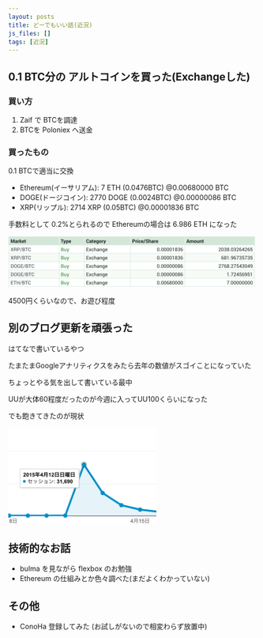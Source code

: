 ```yaml
---
layout: posts
title: どーでもいい話(近況)
js_files: []
tags: [近況]
---
```


## 0.1 BTC分の アルトコインを買った(Exchangeした)

### 買い方

1. Zaif で BTCを調達
2. BTCを Poloniex へ送金

### 買ったもの

0.1 BTCで適当に交換

* Ethereum(イーサリアム): 7 ETH (0.0476BTC) @0.00680000 BTC
* DOGE(ドージコイン): 2770 DOGE (0.0024BTC) @0.00000086 BTC
* XRP(リップル): 2714 XRP (0.05BTC) @0.00001836 BTC

手数料として 0.2%とられるので Ethereumの場合は 6.986 ETH になった

<img src="/assets/images/20160207/20160207_1.png" alt="購入履歴" style="max-width:100%;width:500px;height:auto;" />

4500円くらいなので、お遊び程度

## 別のブログ更新を頑張った

はてなで書いているやつ

たまたまGoogleアナリティクスをみたら去年の数値がスゴイことになっていた

ちょっとやる気を出して書いている最中

UUが大体60程度だったのが今週に入ってUU100くらいになった

でも飽きてきたのが現状

<img src="/assets/images/20160207/20160207_2.png" alt="Googleアナリティクス" style="max-width:100%;width:300px;height:auto;" />

## 技術的なお話

* bulma を見ながら flexbox のお勉強
* Ethereum の仕組みとか色々調べた(まだよくわかっていない)

## その他

* ConoHa 登録してみた
  (お試しがないので相変わらず放置中)

